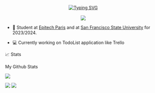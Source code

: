 <p align="center">
<a href="https://github.com/TheRealPad">
    <img src="https://readme-typing-svg.demolab.com?font=Georgia&size=18&duration=2000&pause=100&multiline=true&width=500&height=80&lines=Pierre-Alexandre+Delgado;Student+Software+Engineer;Fullstack+%7C+DevOps+%7C+Android" alt="Typing SVG" />
</a>
<br/>

<br/> 

<a href="https://github.com/drkostas">
    <img src="https://github-stats-alpha.vercel.app/api?username=TheRealPad&cc=22272e&tc=37BCF6&ic=fff&bc=0000">
</a>

</p>

* 📖 Student at [Epitech Paris](https://www.epitech.eu/) and at [San Francisco State University](https://www.sfsu.edu/) for 2023/2024. 


* 💻 Currently working on TodoList application like Trello


<summary>📈 Stats</summary>
<br>
My Github Stats

![](http://github-profile-summary-cards.vercel.app/api/cards/profile-details?username=TheRealPad&theme=dracula) 

![](http://github-profile-summary-cards.vercel.app/api/cards/repos-per-language?username=TheRealPad&theme=dracula) 
![](http://github-profile-summary-cards.vercel.app/api/cards/most-commit-language?username=TheRealPad&theme=dracula)

